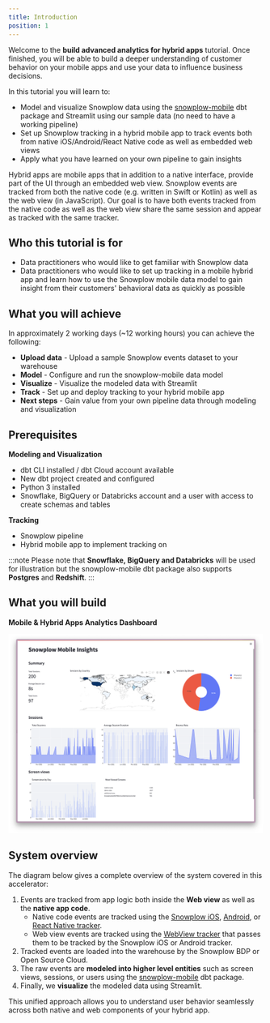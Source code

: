 ```yaml
---
title: Introduction
position: 1
---
```


Welcome to the **build advanced analytics for hybrid apps** tutorial. Once finished, you will be able to build a deeper understanding of customer behavior on your mobile apps and use your data to influence business decisions.

In this tutorial you will learn to:

- Model and visualize Snowplow data using the [snowplow-mobile](https://hub.getdbt.com/snowplow/snowplow_mobile/latest/) dbt package and Streamlit using our sample data (no need to have a working pipeline)
- Set up Snowplow tracking in a hybrid mobile app to track events both from native iOS/Android/React Native code as well as embedded web views
- Apply what you have learned on your own pipeline to gain insights

Hybrid apps are mobile apps that in addition to a native interface, provide part of the UI through an embedded web view. Snowplow events are tracked from both the native code (e.g. written in Swift or Kotlin) as well as the web view (in JavaScript). Our goal is to have both events tracked from the native code as well as the web view share the same session and appear as tracked with the same tracker.

## Who this tutorial is for

- Data practitioners who would like to get familiar with Snowplow data
- Data practitioners who would like to set up tracking in a mobile hybrid app and learn how to use the Snowplow mobile data model to gain insight from their customers' behavioral data as quickly as possible

## What you will achieve

In approximately 2 working days (~12 working hours) you can achieve the following:

- **Upload data** - Upload a sample Snowplow events dataset to your warehouse
- **Model** - Configure and run the snowplow-mobile data model
- **Visualize** - Visualize the modeled data with Streamlit
- **Track** - Set up and deploy tracking to your hybrid mobile app
- **Next steps** - Gain value from your own pipeline data through modeling and visualization

## Prerequisites

**Modeling and Visualization**
- dbt CLI installed / dbt Cloud account available
- New dbt project created and configured
- Python 3 installed
- Snowflake, BigQuery or Databricks account and a user with access to create schemas and tables

**Tracking**
- Snowplow pipeline
- Hybrid mobile app to implement tracking on

:::note
Please note that **Snowflake, BigQuery and Databricks** will be used for illustration but the snowplow-mobile dbt package also supports **Postgres** and **Redshift**.
:::

## What you will build

**Mobile & Hybrid Apps Analytics Dashboard**

![Mobile & Hybrid Apps Analytics Dashboard](images/visualisation/streamlit.png)

## System overview

The diagram below gives a complete overview of the system covered in this accelerator:

1. Events are tracked from app logic both inside the **Web view** as well as the **native app code**.
   - Native code events are tracked using the [Snowplow iOS](https://github.com/snowplow/snowplow-objc-tracker), [Android](https://github.com/snowplow/snowplow-android-tracker), or [React Native tracker](https://github.com/snowplow/snowplow-react-native-tracker).
   - Web view events are tracked using the [WebView tracker](https://github.com/snowplow-incubator/snowplow-webview-tracker) that passes them to be tracked by the Snowplow iOS or Android tracker.
2. Tracked events are loaded into the warehouse by the Snowplow BDP or Open Source Cloud.
3. The raw events are **modeled into higher level entities** such as screen views, sessions, or users using the [snowplow-mobile](https://docs.snowplowanalytics.com/docs/modeling-your-data/the-snowplow-mobile-data-model/dbt-mobile-data-model/) dbt package.
4. Finally, we **visualize** the modeled data using Streamlit.

This unified approach allows you to understand user behavior seamlessly across both native and web components of your hybrid app.
